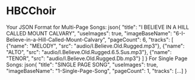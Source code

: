# HBCChoir
Your JSON Format for Multi-Page Songs:
json{
"title": "I BELIEVE IN A HILL CALLED MOUNT CALVARY",
"useImages": true,
"imageBaseName": "6-I-Believe-in-a-Hill-Called-Mount-Calvary",
"pageCount": 6,
"tracks": [
{"name": "MELODY", "src": "audio/I.Believe.Old.Rugged.mp3"},
{"name": "ALTO", "src": "audio/I.Believe.Old.Rugged.6.5.Sus.mp3"},
{"name": "TENOR", "src": "audio/I.Believe.Old.Rugged.Db.mp3"}
]
}
For Single Page Songs:
json{
"title": "SINGLE PAGE SONG",
"useImages": true,
"imageBaseName": "1-Single-Page-Song",
"pageCount": 1,
"tracks": [...]
}